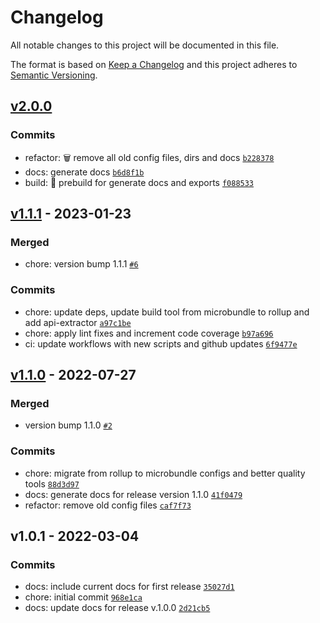 # Changelog

All notable changes to this project will be documented in this file.

The format is based on [Keep a Changelog](https://keepachangelog.com/en/1.0.0/)
and this project adheres to [Semantic Versioning](https://semver.org/spec/v2.0.0.html).

## [v2.0.0](https://luffynando.github.com/nodecfdi/xml-schema-validator/compare/v1.1.1...v2.0.0)

### Commits

- refactor: :wastebasket: remove all old config files, dirs and docs [`b228378`](https://luffynando.github.com/nodecfdi/xml-schema-validator/commit/b2283784cd89fdc7098d3862a7f9a2c3bcad7c58)
- docs: generate docs [`b6d8f1b`](https://luffynando.github.com/nodecfdi/xml-schema-validator/commit/b6d8f1b0540e8ece5a87584d229c2f1eda12845f)
- build: :construction: prebuild for generate docs and exports [`f088533`](https://luffynando.github.com/nodecfdi/xml-schema-validator/commit/f08853368917f6ccc1edf5b6ed0cee3b7030cb68)

## [v1.1.1](https://luffynando.github.com/nodecfdi/xml-schema-validator/compare/v1.1.0...v1.1.1) - 2023-01-23

### Merged

- chore: version bump 1.1.1 [`#6`](https://luffynando.github.com/nodecfdi/xml-schema-validator/pull/6)

### Commits

- chore: update deps, update build tool from microbundle to rollup and add api-extractor [`a97c1be`](https://luffynando.github.com/nodecfdi/xml-schema-validator/commit/a97c1be8206bae5e66eb02aeadf81a301e695b92)
- chore: apply lint fixes and increment code coverage [`b97a696`](https://luffynando.github.com/nodecfdi/xml-schema-validator/commit/b97a696297d837aabf0ad4aa23ed266f51508df5)
- ci: update workflows with new scripts and github updates [`6f9477e`](https://luffynando.github.com/nodecfdi/xml-schema-validator/commit/6f9477eb3efdd1a1aba0633085db2ac2dc8af44b)

## [v1.1.0](https://luffynando.github.com/nodecfdi/xml-schema-validator/compare/v1.0.1...v1.1.0) - 2022-07-27

### Merged

- version bump 1.1.0 [`#2`](https://luffynando.github.com/nodecfdi/xml-schema-validator/pull/2)

### Commits

- chore: migrate from rollup to microbundle configs and better quality tools [`88d3d97`](https://luffynando.github.com/nodecfdi/xml-schema-validator/commit/88d3d973d44571c631162f89bc24a3e1923d57cb)
- docs: generate docs for release version 1.1.0 [`41f0479`](https://luffynando.github.com/nodecfdi/xml-schema-validator/commit/41f0479c1937f91e9da376ba5fc057c09605e917)
- refactor: remove old config files [`caf7f73`](https://luffynando.github.com/nodecfdi/xml-schema-validator/commit/caf7f73786cac63ba91cd8b012806fb3a68804b3)

## v1.0.1 - 2022-03-04

### Commits

- docs: include current docs for first release [`35027d1`](https://luffynando.github.com/nodecfdi/xml-schema-validator/commit/35027d164518c70a3ce79c75346a82012b2192d3)
- chore: initial commit [`968e1ca`](https://luffynando.github.com/nodecfdi/xml-schema-validator/commit/968e1ca9f4cf75a85dec8d6794686b00e4637197)
- docs: update docs for release v.1.0.0 [`2d21cb5`](https://luffynando.github.com/nodecfdi/xml-schema-validator/commit/2d21cb5b8294c57f5f4f1f4076c6c347e584764c)
